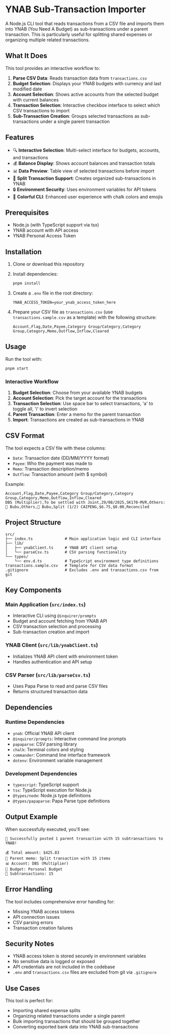# YNAB Sub-Transaction Importer

A Node.js CLI tool that reads transactions from a CSV file and imports them into YNAB (You Need A Budget) as sub-transactions under a parent transaction. This is particularly useful for splitting shared expenses or organizing multiple related transactions.

## What It Does

This tool provides an interactive workflow to:

1. **Parse CSV Data**: Reads transaction data from `transactions.csv`
2. **Budget Selection**: Displays your YNAB budgets with currency and last modified date
3. **Account Selection**: Shows active accounts from the selected budget with current balances
4. **Transaction Selection**: Interactive checkbox interface to select which CSV transactions to import
5. **Sub-Transaction Creation**: Groups selected transactions as sub-transactions under a single parent transaction

## Features

- 🔍 **Interactive Selection**: Multi-select interface for budgets, accounts, and transactions
- 💰 **Balance Display**: Shows account balances and transaction totals
- 📊 **Data Preview**: Table view of selected transactions before import
- 🎯 **Split Transaction Support**: Creates organized sub-transactions in YNAB
- 🔒 **Environment Security**: Uses environment variables for API tokens
- 🎨 **Colorful CLI**: Enhanced user experience with chalk colors and emojis

## Prerequisites

- Node.js (with TypeScript support via tsx)
- YNAB account with API access
- YNAB Personal Access Token

## Installation

1. Clone or download this repository
2. Install dependencies:
   ```bash
   pnpm install
   ```

3. Create a `.env` file in the root directory:
   ```env
   YNAB_ACCESS_TOKEN=your_ynab_access_token_here
   ```

4. Prepare your CSV file as `transactions.csv` (use `transactions.sample.csv` as a template) with the following structure:
   ```csv
   Account,Flag,Date,Payee,Category Group/Category,Category Group,Category,Memo,Outflow,Inflow,Cleared
   ```

## Usage

Run the tool with:

```bash
pnpm start
```

### Interactive Workflow

1. **Budget Selection**: Choose from your available YNAB budgets
2. **Account Selection**: Pick the target account for the transactions
3. **Transaction Selection**: Use space bar to select transactions, 'a' to toggle all, 'i' to invert selection
4. **Parent Transaction**: Enter a memo for the parent transaction
5. **Import**: Transactions are created as sub-transactions in YNAB

## CSV Format

The tool expects a CSV file with these columns:
- `Date`: Transaction date (DD/MM/YYYY format)
- `Payee`: Who the payment was made to
- `Memo`: Transaction description/memo
- `Outflow`: Transaction amount (with $ symbol)

Example:
```csv
Account,Flag,Date,Payee,Category Group/Category,Category Group,Category,Memo,Outflow,Inflow,Cleared
DBS (Multiplier),To be settled with Joint,29/08/2025,SK170-MVR,Others: 💑 Bubu,Others,💑 Bubu,Split (1/2) CAIPENG,$6.75,$0.00,Reconciled
```

## Project Structure

```
src/
├── index.ts              # Main application logic and CLI interface
├── lib/
│   ├── ynabClient.ts     # YNAB API client setup
│   └── parseCsv.ts       # CSV parsing functionality
└── types/
    └── env.d.ts          # TypeScript environment type definitions
transactions.sample.csv   # Template for CSV data format
.gitignore                # Excludes .env and transactions.csv from git
```

## Key Components

### Main Application (`src/index.ts`)
- Interactive CLI using `@inquirer/prompts`
- Budget and account fetching from YNAB API
- CSV transaction selection and processing
- Sub-transaction creation and import

### YNAB Client (`src/lib/ynabClient.ts`)
- Initializes YNAB API client with environment token
- Handles authentication and API setup

### CSV Parser (`src/lib/parseCsv.ts`)
- Uses Papa Parse to read and parse CSV files
- Returns structured transaction data

## Dependencies

### Runtime Dependencies
- `ynab`: Official YNAB API client
- `@inquirer/prompts`: Interactive command line prompts
- `papaparse`: CSV parsing library
- `chalk`: Terminal colors and styling
- `commander`: Command line interface framework
- `dotenv`: Environment variable management

### Development Dependencies
- `typescript`: TypeScript support
- `tsx`: TypeScript execution for Node.js
- `@types/node`: Node.js type definitions
- `@types/papaparse`: Papa Parse type definitions

## Output Example

When successfully executed, you'll see:
```
🎉 Successfully posted 1 parent transaction with 15 subtransactions to YNAB!

💰 Total amount: $425.83
📝 Parent memo: Split transaction with 15 items
📊 Account: DBS (Multiplier)
🏦 Budget: Personal Budget
🔢 Subtransactions: 15
```

## Error Handling

The tool includes comprehensive error handling for:
- Missing YNAB access tokens
- API connection issues
- CSV parsing errors
- Transaction creation failures

## Security Notes

- YNAB access token is stored securely in environment variables
- No sensitive data is logged or exposed
- API credentials are not included in the codebase
- `.env` and `transactions.csv` files are excluded from git via `.gitignore`

## Use Cases

This tool is perfect for:
- Importing shared expense splits
- Organizing related transactions under a single parent
- Bulk importing transactions that should be grouped together
- Converting exported bank data into YNAB sub-transactions